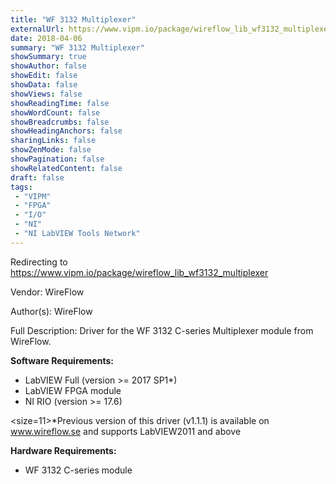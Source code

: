 ```yaml
---
title: "WF 3132 Multiplexer"
externalUrl: https://www.vipm.io/package/wireflow_lib_wf3132_multiplexer
date: 2018-04-06
summary: "WF 3132 Multiplexer"
showSummary: true
showAuthor: false
showEdit: false
showData: false
showViews: false
showReadingTime: false
showWordCount: false
showBreadcrumbs: false
showHeadingAnchors: false
sharingLinks: false
showZenMode: false
showPagination: false
showRelatedContent: false
draft: false
tags:
 - "VIPM"
 - "FPGA"
 - "I/O"
 - "NI"
 - "NI LabVIEW Tools Network"
---
```


Redirecting to https://www.vipm.io/package/wireflow_lib_wf3132_multiplexer

Vendor: WireFlow

Author(s): WireFlow
 
Full Description:
Driver for the WF 3132 C-series Multiplexer module from WireFlow.

**Software Requirements:**
- LabVIEW Full (version >= 2017 SP1*)
- LabVIEW FPGA module
- NI RIO (version >= 17.6)

<size=11>*Previous version of this driver (v1.1.1) is available on www.wireflow.se and supports LabVIEW2011 and above</size>

**Hardware Requirements:**
- WF 3132 C-series module